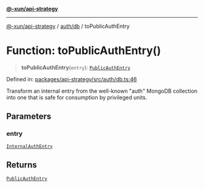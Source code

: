 [**@-xun/api-strategy**](../../../README.md)

***

[@-xun/api-strategy](../../../README.md) / [auth/db](../README.md) / toPublicAuthEntry

# Function: toPublicAuthEntry()

> **toPublicAuthEntry**(`entry`): [`PublicAuthEntry`](../../types/type-aliases/PublicAuthEntry.md)

Defined in: [packages/api-strategy/src/auth/db.ts:46](https://github.com/Xunnamius/api-utils/blob/b785d9e67ba769b2480f64a9690c2911fb596cf7/packages/api-strategy/src/auth/db.ts#L46)

Transform an internal entry from the well-known "auth" MongoDB collection
into one that is safe for consumption by privileged units.

## Parameters

### entry

[`InternalAuthEntry`](../../types/type-aliases/InternalAuthEntry.md)

## Returns

[`PublicAuthEntry`](../../types/type-aliases/PublicAuthEntry.md)
